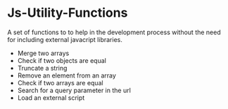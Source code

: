 # Js-Utility-Functions

A set of functions to to help in the development process without the need for including external javacript libraries.

- Merge two arrays
- Check if two objects are equal
- Truncate a string
- Remove an element from an array
- Check if two arrays are equal
- Search for a query parameter in the url
- Load an external script
